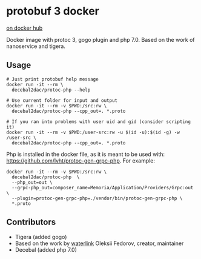 # protobuf 3 docker

[on docker hub](https://registry.hub.docker.com/u/calico/protoc/)

Docker image with protoc 3, gogo plugin and php 7.0.  Based on the work of
nanoservice and tigera.

## Usage

    # Just print protobuf help message
    docker run -it --rm \
      decebal2dac/protoc-php --help

    # Use current folder for input and output
    docker run -it --rm -v $PWD:/src:rw \
      decebal2dac/protoc-php --cpp_out=. *.proto

    # If you ran into problems with user uid and gid (consider scripting it)
    docker run -it --rm -v $PWD:/user-src:rw -u $(id -u):$(id -g) -w /user-src \
      decebal2dac/protoc-php --cpp_out=. *.proto

Php is installed in the docker file, as it is meant to be used with: https://github.com/lvht/protoc-gen-grpc-php. For example:

    docker run -it --rm -v $PWD:/src:rw \
      decebal2dac/protoc-php  \
      --php_out=out \
      --grpc-php_out=composer_name=Memoria/Application/Providers/Grpc:out \
      --plugin=protoc-gen-grpc-php=./vendor/bin/protoc-gen-grpc-php \
      *.proto


## Contributors

* Tigera (added gogo)
* Based on the work by [waterlink](https://github.com/waterlink) Oleksii Fedorov, creator, maintainer
* Decebal (added php 7.0)
